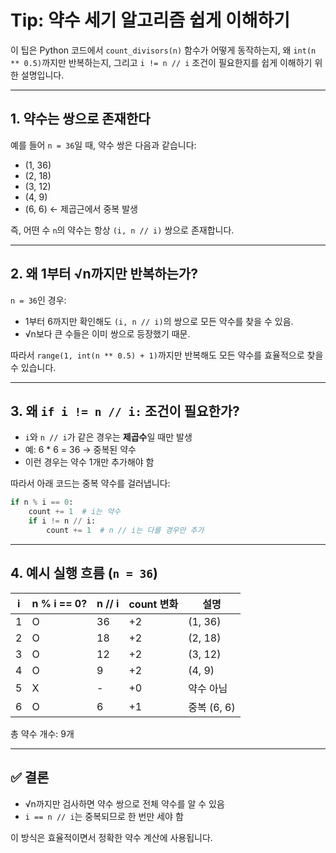 # Tip: 약수 세기 알고리즘 쉽게 이해하기

이 팁은 Python 코드에서 `count_divisors(n)` 함수가 어떻게 동작하는지, 왜 `int(n ** 0.5)`까지만 반복하는지, 그리고 `i != n // i` 조건이 필요한지를 쉽게 이해하기 위한 설명입니다.

---

## 1. 약수는 쌍으로 존재한다

예를 들어 `n = 36`일 때, 약수 쌍은 다음과 같습니다:

- (1, 36)
- (2, 18)
- (3, 12)
- (4, 9)
- (6, 6) ← 제곱근에서 중복 발생

즉, 어떤 수 `n`의 약수는 항상 `(i, n // i)` 쌍으로 존재합니다.

---

## 2. 왜 1부터 √n까지만 반복하는가?

`n = 36`인 경우:

- 1부터 6까지만 확인해도 `(i, n // i)`의 쌍으로 모든 약수를 찾을 수 있음.
- √n보다 큰 수들은 이미 쌍으로 등장했기 때문.

따라서 `range(1, int(n ** 0.5) + 1)`까지만 반복해도 모든 약수를 효율적으로 찾을 수 있습니다.

---

## 3. 왜 `if i != n // i:` 조건이 필요한가?

- `i`와 `n // i`가 같은 경우는 **제곱수**일 때만 발생
- 예: 6 * 6 = 36 → 중복된 약수
- 이런 경우는 약수 1개만 추가해야 함

따라서 아래 코드는 중복 약수를 걸러냅니다:

```python
if n % i == 0:
    count += 1  # i는 약수
    if i != n // i:
        count += 1  # n // i는 다를 경우만 추가
```

---

## 4. 예시 실행 흐름 (`n = 36`)

| i | n % i == 0? | n // i | count 변화 | 설명 |
|---|-------------|--------|-------------|------|
| 1 | O           | 36     | +2          | (1, 36) |
| 2 | O           | 18     | +2          | (2, 18) |
| 3 | O           | 12     | +2          | (3, 12) |
| 4 | O           | 9      | +2          | (4, 9) |
| 5 | X           | -      | +0          | 약수 아님 |
| 6 | O           | 6      | +1          | 중복 (6, 6) |

총 약수 개수: 9개

---

## ✅ 결론

- √n까지만 검사하면 약수 쌍으로 전체 약수를 알 수 있음
- `i == n // i`는 중복되므로 한 번만 세야 함

이 방식은 효율적이면서 정확한 약수 계산에 사용됩니다.
